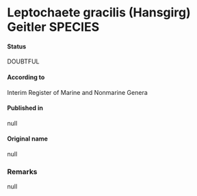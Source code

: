 # Leptochaete gracilis (Hansgirg) Geitler SPECIES

#### Status
DOUBTFUL

#### According to
Interim Register of Marine and Nonmarine Genera

#### Published in
null

#### Original name
null

### Remarks
null